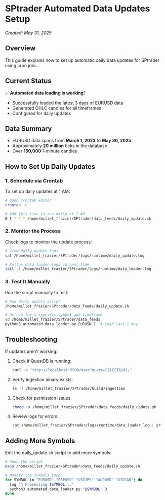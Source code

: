 # SPtrader Automated Data Updates Setup
*Created: May 31, 2025*

## Overview

This guide explains how to set up automatic daily data updates for SPtrader using cron jobs.

## Current Status

✅ **Automated data loading is working!**
- Successfully loaded the latest 3 days of EURUSD data
- Generated OHLC candles for all timeframes
- Configured for daily updates

## Data Summary

- EURUSD data spans from **March 1, 2023** to **May 30, 2025**
- Approximately **20 million** ticks in the database
- Over **150,000** 1-minute candles

## How to Set Up Daily Updates

### 1. Schedule via Crontab

To set up daily updates at 1 AM:

```bash
# Open crontab editor
crontab -e

# Add this line to run daily at 1 AM
0 1 * * * /home/millet_frazier/SPtrader/data_feeds/daily_update.sh
```

### 2. Monitor the Process

Check logs to monitor the update process:

```bash
# View daily update logs
cat /home/millet_frazier/SPtrader/logs/runtime/daily_update.log

# Follow data loader logs in real-time
tail -f /home/millet_frazier/SPtrader/logs/runtime/data_loader.log
```

### 3. Test It Manually

Run the script manually to test:

```bash
# Run daily update script
/home/millet_frazier/SPtrader/data_feeds/daily_update.sh

# Or run for a specific symbol and timeframe
cd /home/millet_frazier/SPtrader/data_feeds
python3 automated_data_loader.py EURUSD 1  # Load last 1 day
```

## Troubleshooting

If updates aren't working:

1. Check if QuestDB is running:
   ```bash
   curl -s "http://localhost:9000/exec?query=SELECT%201;"
   ```

2. Verify ingestion binary exists:
   ```bash
   ls -l /home/millet_frazier/SPtrader/build/ingestion
   ```

3. Check for permission issues:
   ```bash
   chmod +x /home/millet_frazier/SPtrader/data_feeds/daily_update.sh
   ```

4. Review logs for errors:
   ```bash
   cat /home/millet_frazier/SPtrader/logs/runtime/data_loader.log | grep ERROR
   ```

## Adding More Symbols

Edit the daily_update.sh script to add more symbols:

```bash
# Open the script
nano /home/millet_frazier/SPtrader/data_feeds/daily_update.sh

# Modify the symbols loop
for SYMBOL in "EURUSD" "GBPUSD" "USDJPY" "AUDUSD" "USDCAD"; do
  log "🔄 Processing $SYMBOL..."
  python3 automated_data_loader.py "$SYMBOL" 3
done
```
